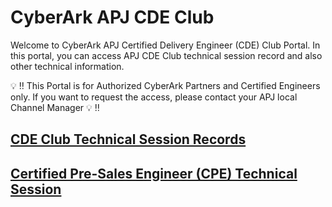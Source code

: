 # CyberArk APJ CDE Club
Welcome to CyberArk APJ Certified Delivery Engineer (CDE) Club Portal. In this portal, you can access APJ CDE Club technical session record and also other technical information.  

:bulb: :bangbang: This Portal is for Authorized CyberArk Partners and Certified Engineers only. If you want to request the access, please contact your APJ local Channel Manager :bulb: :bangbang: 


## [CDE Club Technical Session Records](Technical_Session_Records.md)

## [Certified Pre-Sales Engineer (CPE) Technical Session](https://github.com/ivanckleecity/CyberArk_APJ_CPE_Technical_Portal)
